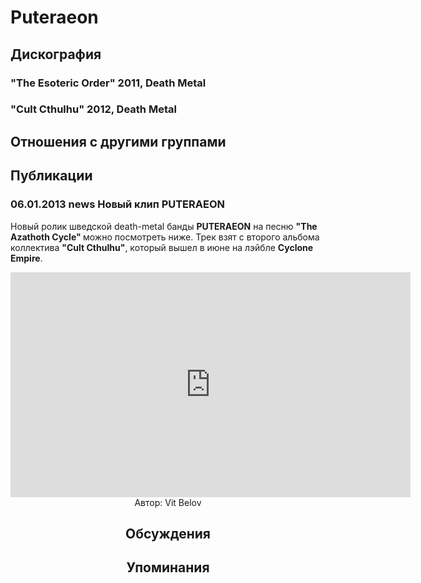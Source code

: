 # Puteraeon



## Дискография

### "The Esoteric Order" 2011, Death Metal



### "Cult Cthulhu" 2012, Death Metal




## Отношения с другими группами


## Публикации

### 06.01.2013 news Новый клип PUTERAEON

<P>Новый ролик шведской death-metal банды <B>PUTERAEON</B> на песню <B>"The Azathoth Cycle" </B>можно посмотреть ниже. Трек взят с второго альбома коллектива <B>"Cult Cthulhu"</B>, который вышел в июне на лэйбле <B>Cyclone Empire</B>.</P>
<p><center><iframe width="640" height="360" src="http://www.youtube.com/embed/2lAFJjJGL6o?feature=player_embedded" frameborder="0" allowfullscreen></iframe>
Автор: Vit Belov


## Обсуждения


## Упоминания

